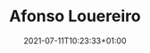 ---
title: "Afonso Louereiro"
date: 2021-07-11T10:23:33+01:00
weight: 
summary: "Scientist"
role: "science"
profile_image: "/people_photos/afonso_loureiro.jpeg"
website: ""
---